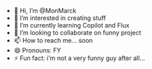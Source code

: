 - 👋 Hi, I’m @MonMarck
- 👀 I’m interested in creating stuff
- 🌱 I’m currently learning Copilot and Flux
- 💞️ I’m looking to collaborate on funny project
- 📫 How to reach me... soon
- 😄 Pronouns: FY
- ⚡ Fun fact: i'm not a very funny guy after all...

<!---
MonMarck/MonMarck is a ✨ special ✨ repository because its `README.md` (this file) appears on your GitHub profile.
You can click the Preview link to take a look at your changes.
--->
